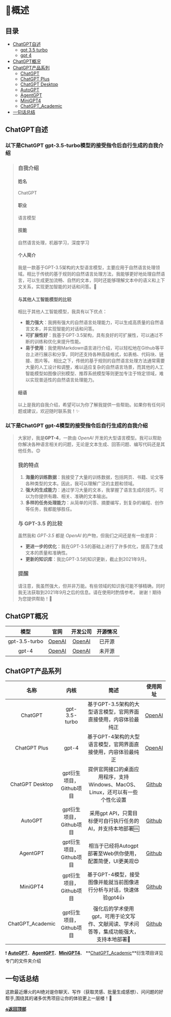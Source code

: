 # 🧾概述

## 目录
- [ChatGPT自述](#chatgpt%E8%87%AA%E8%BF%B0)
  - [gpt 3.5 turbo](#%E4%BB%A5%E4%B8%8B%E6%98%AFchatgpt-gpt-35-turbo%E6%A8%A1%E5%9E%8B%E7%9A%84%E6%8E%A5%E5%8F%97%E6%8C%87%E4%BB%A4%E5%90%8E%E8%87%AA%E8%A1%8C%E7%94%9F%E6%88%90%E7%9A%84%E8%87%AA%E6%88%91%E4%BB%8B%E7%BB%8D)
  - [gpt 4](#%E4%BB%A5%E4%B8%8B%E6%98%AFchatgpt-gpt-4%E6%A8%A1%E5%9E%8B%E7%9A%84%E6%8E%A5%E5%8F%97%E6%8C%87%E4%BB%A4%E5%90%8E%E8%87%AA%E8%A1%8C%E7%94%9F%E6%88%90%E7%9A%84%E8%87%AA%E6%88%91%E4%BB%8B%E7%BB%8D)
- [ChatGPT概况](#chatgpt%E6%A6%82%E5%86%B5)
- [ChatGPT产品系列](#chatgpt%E4%BA%A7%E5%93%81%E7%B3%BB%E5%88%97)
    - [ChatGPT](#chatgpt%E4%BA%A7%E5%93%81%E7%B3%BB%E5%88%97)
    - [ChatGPT Plus](#chatgpt%E4%BA%A7%E5%93%81%E7%B3%BB%E5%88%97)
    - [ChatGPT Desktop](#chatgpt%E4%BA%A7%E5%93%81%E7%B3%BB%E5%88%97)
    - [AutoGPT](#chatgpt%E4%BA%A7%E5%93%81%E7%B3%BB%E5%88%97)
    - [AgentGPT](#chatgpt%E4%BA%A7%E5%93%81%E7%B3%BB%E5%88%97)
    - [MiniGPT4](#chatgpt%E4%BA%A7%E5%93%81%E7%B3%BB%E5%88%97)
    - [ChatGPT_Academic](#chatgpt%E4%BA%A7%E5%93%81%E7%B3%BB%E5%88%97)
- [一句话总结](#%E4%B8%80%E5%8F%A5%E8%AF%9D%E6%80%BB%E7%BB%93)


## ChatGPT自述
### **以下是ChatGPT gpt-3.5-turbo模型的接受指令后自行生成的自我介绍**
>### 自我介绍
>#### 姓名
>ChatGPT
>#### 职业
>语言模型
>#### 技能
>自然语言处理，机器学习，深度学习
>#### 个人简介
>我是一款基于GPT-3.5架构的大型语言模型，主要应用于自然语言处理领域。相比于传统的基于规则的自然语言处理方法，我能够更好地处理自然语言，可以生成更加流畅、自然的文本，同时还能够理解文本中的语义和上下文关系，实现更加智能的对话和问答。🥳
>#### 与其他人工智能模型的比较
>相比于其他人工智能模型，我具有以下优点：
>- **能力强大**：我拥有强大的自然语言处理能力，可以生成高质量的自然语言文本，并实现智能的对话和问答。
>- **可扩展性好**：我基于GPT-3.5架构，具有良好的可扩展性，可以通过不断的训练和优化来提升性能。
>- **易于使用**：我使用Markdown语言进行介绍，可以轻松地在Github等平台上进行展示和分享，同时还支持各种高级格式，如表格、代码块、链接、图片等。
>相比之下，传统的基于规则的自然语言处理方法通常需要大量的人工设计和调整，难以适应复杂的自然语言场景，而其他的人工智能模型如图像识别模型、推荐系统模型等则更加专注于特定领域，难以实现普适性的自然语言处理能力。
>#### 结语
>以上是我的自我介绍，希望可以为你了解我提供一些帮助。如果你有任何问题或建议，欢迎随时联系我！✨

### **以下是ChatGPT gpt-4模型的接受指令后自行生成的自我介绍**
>大家好，我是**GPT-4**，一款由 *OpenAI* 开发的大型语言模型。我可以帮助你解决各种语言相关的问题，无论是文本生成、回答问题、编写代码还是其他任务。😊
>### 我的特点
>1. **海量的训练数据**：我接受了大量的训练数据，包括网页、书籍、论文等各种类型的文本。因此，我可以理解广泛的主题和领域。
>2. **强大的生成能力**：通过学习大量的文本，我掌握了语言生成的技巧，可以为你提供有趣、相关、准确的文本输出。
>3. **多样的任务处理能力**：从简单的问答、摘要编写，到复杂的编程、创作等任务，我都能够胜任。
>### 与 GPT-3.5 的比较
>虽然我和 *GPT-3.5* 都是 *OpenAI* 的产物，但我们之间还是有一些差异：
>- **更进一步的优化**：我在GPT-3.5的基础上进行了许多优化，提高了生成文本的质量和准确性。
>- **更新的知识库**：我比GPT-3.5的知识更新，截止到2021年9月。
>### 提醒
>请注意，我虽然强大，但并非万能。有些领域的知识我可能不够精确，同时我无法获取到2021年9月之后的信息。请在使用时酌情参考。
>谢谢！期待为您提供帮助！👀

## ChatGPT概况
|     模型      |                官网                |           开发公司            | 开源情况 |
| :-----------: | :--------------------------------: | :---------------------------: | :------: |
| gpt-3.5-turbo | [OpenAI](https://chat.openai.com/) | [OpenAI](https://openai.com/) |  已开源  |
|     gpt-4     | [OpenAI](https://chat.openai.com/) | [OpenAI](https://openai.com/) |  未开源  |

## ChatGPT产品系列
|       名称       |          内核           |                                          简述                                          |                          使用网址                          |
| :--------------: | :---------------------: | :------------------------------------------------------------------------------------: | :--------------------------------------------------------: |
|     ChatGPT      |      gpt-3.5-turbo      |            基于GPT-3.5架构的大型语言模型，官网界面直接使用，内容体验最纯正             |             [OpenAI](https://chat.openai.com/)             |
|   ChatGPT Plus   |          gpt-4          |             基于GPT-4架构的大型语言模型，官网界面直接使用，内容体验最纯正              |             [OpenAI](https://chat.openai.com/)             |
| ChatGPT Desktop  | gpt衍生项目，Github项目 |     提供官网接口的桌面应用程序，支持Windows、MacOS、Linux，还可以有一些个性化设置      |         [Github](https://github.com/lencx/ChatGPT)         |
|     AutoGPT      | gpt衍生项目，Github项目 |               采用gpt API，只需目标便可自行执行任务的AI，并支持本地部署🆒               | [Github](https://github.com/Significant-Gravitas/Auto-GPT) |
|     AgentGPT     | gpt衍生项目，Github项目 |               相当于已经将Autogpt部署至Web供你使用，配置简便，UI更美观😍                |       [Github](https://github.com/reworkd/AgentGPT)        |
|     MiniGPT4     | gpt衍生项目，Github项目 |           基于GPT-4模型，接受图像并能就当前图像进行分析与对话，快速体验gpt4👍           |     [Github](https://github.com/Vision-CAIR/MiniGPT-4)     |
| ChatGPT_Academic | gpt衍生项目，Github项目 | 强化后的学术使用gpt，可用于论文写作、文献阅读、学术问答等，集成功能强大，支持本地部署🔧 |  [Github](https://github.com/binary-husky/gpt_academicS)   |

❗ **[AutoGPT](https://github.com/MossDream/Powerful-Tools-Instruction/tree/main/AGI/AutoGPT)**、**[AgentGPT](https://github.com/MossDream/Powerful-Tools-Instruction/tree/main/AGI/AgentGPT)**、**[MiniGPT4](https://github.com/MossDream/Powerful-Tools-Instruction/tree/main/AGI/MiniGPT4)**、    **[ChatGPT_Academic](https://github.com/MossDream/Powerful-Tools-Instruction/tree/main/AGI/ChatGPT_Academic)**衍生项目详见专门的文件夹介绍

## 一句话总结
这款最近爆火的AI绝对是你聊天、写作（获取灵感、批量生成感想）、问问题的好帮手,围绕其的诸多优秀项目让你的体验更上一层楼！👏

**[🔝返回顶部](#目录)**
